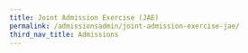 ```yaml
---
title: Joint Admission Exercise (JAE)
permalink: /admissionsadmin/joint-admission-exercise-jae/
third_nav_title: Admissions
---
```

